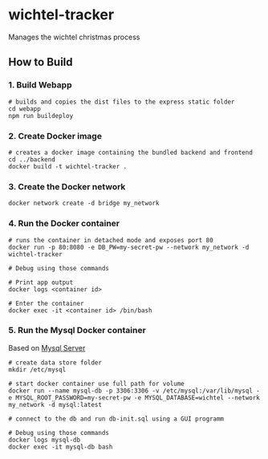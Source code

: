 # wichtel-tracker
Manages the wichtel christmas process

## How to Build

### 1. Build Webapp
```
# builds and copies the dist files to the express static folder
cd webapp
npm run buildeploy
```

### 2. Create Docker image
```
# creates a docker image containing the bundled backend and frontend
cd ../backend
docker build -t wichtel-tracker .
```

### 3. Create the Docker network
```
docker network create -d bridge my_network
```

### 4. Run the Docker container
```
# runs the container in detached mode and exposes port 80
docker run -p 80:8080 -e DB_PW=my-secret-pw --network my_network -d wichtel-tracker

# Debug using those commands

# Print app output
docker logs <container id>

# Enter the container
docker exec -it <container id> /bin/bash
```

### 5. Run the Mysql Docker container

Based on [Mysql Server](https://hub.docker.com/r/mysql/mysql-server/)

```
# create data store folder
mkdir /etc/mysql
 
# start docker container use full path for volume
docker run --name mysql-db -p 3306:3306 -v /etc/mysql:/var/lib/mysql -e MYSQL_ROOT_PASSWORD=my-secret-pw -e MYSQL_DATABASE=wichtel --network my_network -d mysql:latest

# connect to the db and run db-init.sql using a GUI programm

# Debug using those commands
docker logs mysql-db
docker exec -it mysql-db bash

```
